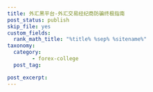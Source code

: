 ```yaml
---
title: 外汇黑平台-外汇交易经纪商防骗终极指南
post_status: publish
skip_file: yes
custom_fields:
  rank_math_title: "%title% %sep% %sitename%"
taxonomy:
  category:
        - forex-college
  post_tag:

post_excerpt: 
---
```

